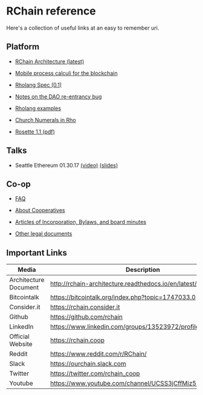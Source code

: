 # RChain reference

Here's a collection of useful links at an easy to remember uri.

## Platform

* [RChain Architecture (latest)](http://rchain-architecture.readthedocs.io/)

* [Mobile process calculi for the blockchain](http://mobile-process-calculi-for-programming-the-new-blockchain.rtfd.io/)

* [Rholang Spec (0.1)](https://docs.google.com/document/d/1gnBCGe6KLjYnahktmPSm_-8V4jX53Zk10J-KFQl7mf8/edit)

* [Notes on the DAO re-entrancy bug](https://docs.google.com/document/d/1sGlObhGhoEizBXC30Ww4h1KHKGkmcy4NiCKitIBqiUg/edit?usp=sharing)

* [Rholang examples](https://github.com/rchain/Rholang/tree/DAO/examples/RTE)

* [Church Numerals in Rho](https://docs.google.com/document/d/1rbvKyd7dNxWiWn-nKbMYMPPtxEbOahah8w1H_x3JV0s/)

* [Rosette 1.1 (pdf)](https://github.com/rchain/reference/blob/master/docs/Rosette-1.1.pdf)

## Talks

* Seattle Ethereum 01.30.17 [(video)](https://youtu.be/3kyXqchEdLc) [(slides)](https://drive.google.com/file/d/0B5I9qM5f_1cfMjY0bVgwTVFvLWM/view)

## Co-op

* [FAQ](https://github.com/rchain/reference/blob/master/faq.md)

* [About Cooperatives](http://www.prout.org/pna/cooperatives.html)

* [Articles of Incorporation, Bylaws, and board minutes](https://github.com/rchain/board)

* [Other legal documents](https://github.com/rchain/legaldocs)

## Important Links

| Media | Description |
| --- | --- |
| Architecture Document | http://rchain-architecture.readthedocs.io/en/latest/  |
| Bitcointalk | https://bitcointalk.org/index.php?topic=1747033.0 |
| Consider.it | https://rchain.consider.it  |
| Github | https://github.com/rchain |
| LinkedIn | https://www.linkedin.com/groups/13523972/profile |
| Official Website | https://rchain.coop |
| Reddit | https://www.reddit.com/r/RChain/ |
| Slack | https://ourchain.slack.com |
| Twitter | https://twitter.com/rchain_coop |
| Youtube | https://www.youtube.com/channel/UCSS3jCffMiz574_q64Ukj_w |
